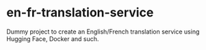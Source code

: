 # en-fr-translation-service
Dummy project to create an English/French translation service using Hugging Face, Docker and such.
